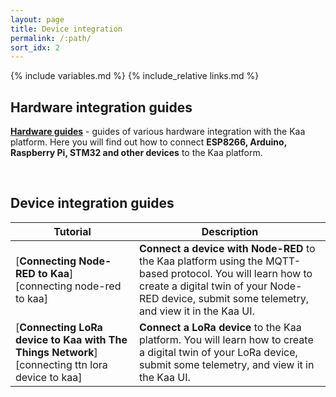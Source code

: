 ```yaml
---
layout: page
title: Device integration
permalink: /:path/
sort_idx: 2
---
```


{% include variables.md %}
{% include_relative links.md %}


## Hardware integration guides

[**Hardware guides**](hardware-guides) - guides of various hardware integration with the Kaa platform.
Here you will find out how to connect **ESP8266, Arduino, Raspberry Pi, STM32 and other devices** to the Kaa platform.

<br/>

## Device integration guides

| **Tutorial**                                                                                   | **Description**                                                                                                                                                                                              |
|------------------------------------------------------------------------------------------------|--------------------------------------------------------------------------------------------------------------------------------------------------------------------------------------------------------------|
| [**Connecting Node-RED to Kaa**][connecting node-red to kaa]                                   | **Connect a device with Node-RED** to the Kaa platform using the MQTT-based protocol. You will learn how to create a digital twin of your Node-RED device, submit some telemetry, and view it in the Kaa UI. |
| [**Connecting LoRa device to Kaa with The Things Network**][connecting ttn lora device to kaa] | **Connect a LoRa device** to the Kaa platform. You will learn how to create a digital twin of your LoRa device, submit some telemetry, and view it in the Kaa UI.                                            |
